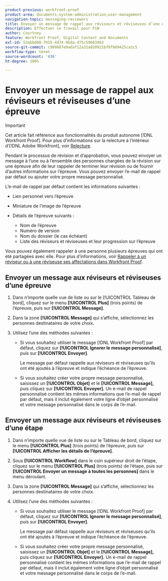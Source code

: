 ```yaml
---
product-previous: workfront-proof
product-area: documents;system-administration;user-management
navigation-topic: messaging-reviewers
title: Envoyer un message de rappel aux réviseurs et réviseuses d’une épreuve
description: Effectuer ce travail pour PiW
author: Courtney
feature: Workfront Proof, Digital Content and Documents
exl-id: 53abbd88-7915-4d74-9bda-d75c59663463
source-git-commit: c989687e9adaf12a31a920921bf8fb69425ca1c5
workflow-type: tm+mt
source-wordcount: '436'
ht-degree: 100%

---
```


# Envoyer un message de rappel aux réviseurs et réviseuses d’une épreuve

>[!IMPORTANT]
>
>Cet article fait référence aux fonctionnalités du produit autonome [!DNL Workfront Proof]. Pour plus d’informations sur la relecture à l’intérieur d’[!DNL Adobe Workfront], voir [Relecture](../../../review-and-approve-work/proofing/proofing.md).

<!--
<p style="color: #000000;" data-mc-conditions="QuicksilverOrClassic.Draft mode">Make this work for PiW</p>
-->

Pendant le processus de révision et d’approbation, vous pouvez envoyer un message à l’une ou à l’ensemble des personnes chargées de la révision sur une épreuve afin de leur rappeler de terminer leur révision ou de fournir d’autres informations sur l’épreuve. Vous pouvez envoyer l’e-mail de rappel par défaut ou ajouter votre propre message personnalisé.

L’e-mail de rappel par défaut contient les informations suivantes :

* Lien personnel vers l’épreuve
* Miniature de l’image de l’épreuve
* Détails de l’épreuve suivants :

   * Nom de l’épreuve
   * Numéro de version
   * Nom du dossier (le cas échéant)
   * Liste des réviseurs et réviseuses et leur progression sur l’épreuve

Vous pouvez également rappeler à une personne plusieurs épreuves qui ont été partagées avec elle. Pour plus d’informations, voir [Rappeler à un réviseur ou à une réviseuse ses affectations dans Workfront Proof](../../../workfront-proof/wp-emailsntfctns/messaging-reviewers/remind-reviewer-assignments-wp.md).

## Envoyer un message aux réviseurs et réviseuses d’une épreuve

1. Dans n’importe quelle vue de liste ou sur le [!UICONTROL Tableau de bord], cliquez sur le menu **[!UICONTROL Plus]** (trois points) de l’épreuve, puis sur **[!UICONTROL Message]**.

1. Dans la zone **[!UICONTROL Message]** qui s’affiche, sélectionnez les personnes destinataires de votre choix.
1. Utilisez l’une des méthodes suivantes :

   * Si vous souhaitez utiliser le message [!DNL Workfront Proof] par défaut, cliquez sur **[!UICONTROL Ignorer le message personnalisé]**, puis sur **[!UICONTROL Envoyer]**.

     Le message par défaut rappelle aux réviseurs et réviseuses qu’ils ont été ajoutés à l’épreuve et indique l’échéance de l’épreuve.

   * Si vous souhaitez créer votre propre message personnalisé, saisissez un **[!UICONTROL Objet]** et le **[!UICONTROL Message],** puis cliquez sur **[!UICONTROL Envoyer].** Un e-mail de rappel personnalisé contient les mêmes informations que l’e-mail de rappel par défaut, mais il inclut également votre ligne d’objet personnalisé et votre message personnalisé dans le corps de l’e-mail.

## Envoyer un message aux réviseurs et réviseuses d’une étape

1. Dans n’importe quelle vue de liste ou sur le Tableau de bord, cliquez sur le menu **[!UICONTROL Plus]** (trois points) de l’épreuve, puis sur **[!UICONTROL Afficher les détails de l’épreuve]**.

1. Sous **[!UICONTROL Workflow]** dans le coin supérieur droit de l’étape, cliquez sur le menu **[!UICONTROL Plus]** (trois points) de l’étape, puis sur **[!UICONTROL Envoyer un message à toutes les personnes]** dans le menu déroulant.

1. Dans la zone **[!UICONTROL Message]** qui s’affiche, sélectionnez les personnes destinataires de votre choix.
1. Utilisez l’une des méthodes suivantes :

   * Si vous souhaitez utiliser le message [!DNL Workfront Proof] par défaut, cliquez sur **[!UICONTROL Ignorer le message personnalisé]**, puis sur **[!UICONTROL Envoyer]**.

     Le message par défaut rappelle aux réviseurs et réviseuses qu’ils ont été ajoutés à l’épreuve et indique l’échéance de l’épreuve.

   * Si vous souhaitez créer votre propre message personnalisé, saisissez un **[!UICONTROL Objet]** et le **[!UICONTROL Message],** puis cliquez sur **[!UICONTROL Envoyer].** Un e-mail de rappel personnalisé contient les mêmes informations que l’e-mail de rappel par défaut, mais il inclut également votre ligne d’objet personnalisé et votre message personnalisé dans le corps de l’e-mail.
